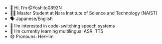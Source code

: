 - 👋 Hi, I’m @Yoshito0892N
- 🧑‍🎓 Master Student at Nara Institute of Science and Technology (NAIST)
- 🗣️ Japanese/English
- 👀 I’m interested in code-switching speech systems
- 🌱 I’m currently learning multilingual ASR, TTS
- 😄 Pronouns: He/Him

<!---
Yoshito0892N/Yoshito0892N is a ✨ special ✨ repository because its `README.md` (this file) appears on your GitHub profile.
You can click the Preview link to take a look at your changes.
--->
